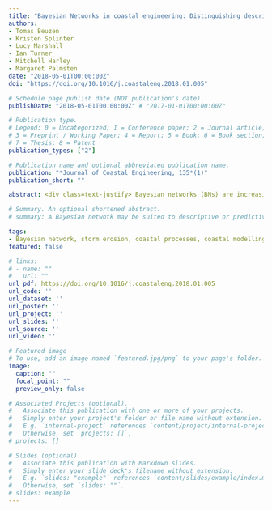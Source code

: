 ```yaml
---
title: "Bayesian Networks in coastal engineering: Distinguishing descriptive and predictive applications"
authors:
- Tomas Beuzen
- Kristen Splinter
- Lucy Marshall
- Ian Turner
- Mitchell Harley
- Margaret Palmsten
date: "2018-05-01T00:00:00Z"
doi: "https://doi.org/10.1016/j.coastaleng.2018.01.005"

# Schedule page publish date (NOT publication's date).
publishDate: "2018-05-01T00:00:00Z" # "2017-01-01T00:00:00Z"

# Publication type.
# Legend: 0 = Uncategorized; 1 = Conference paper; 2 = Journal article;
# 3 = Preprint / Working Paper; 4 = Report; 5 = Book; 6 = Book section;
# 7 = Thesis; 8 = Patent
publication_types: ["2"]

# Publication name and optional abbreviated publication name.
publication: "*Journal of Coastal Engineering, 135*(1)"
publication_short: ""

abstract: <div class=text-justify> Bayesian networks (BNs) are increasingly being used to model complex coastal processes due to their ability to integrate non-linear systems, their transparent probabilistic framework, and low computational cost. A BN may be suited to descriptive or predictive application. Descriptive BNs are highly calibrated models that are useful for better understanding the physics and causal relationships driving a system. Predictive BNs are generalisations of a system that have skill at predicting outside of the training domain. The predictive and descriptive usefulness of a BN depends on its complexity and the amount of data available to train it, but there is often a trade-off; higher descriptive skill comes at the cost of reduced predictive skill. To demonstrate the differences between predictive and descriptive BNs in a coastal engineering context, a BN to predict shoreline recession caused by coastal storm events is developed and tested using an extensive 10-year dataset incorporating 137 individual storms events monitored at Narrabeen-Collaroy Beach, Australia. A parsimonious approach to BN development is used to separately determine the optimum predictive and descriptive BNs for this dataset. Results show that for this dataset two quite different BNs can be developed; one that is optimized to achieve the highest predictive skill, and a second network that is optimized to maximize descriptive skill. The optimum predictive BN is found to comprise 3 nodes (variables) and can predict the shoreline recession caused by unseen storm events with a skill of 65%. The optimum descriptive BN is composed of 5 nodes and can reproduce 88% of the training dataset, but with more limited predictive capabilities. The uses and limitations of these two different approaches to BN formulation are illustrated with example applications to coastal process modelling. It is anticipated that the insights provided in this paper will help to clarify the further development of Bayesian Networks applied to coastal modelling.</div>

# Summary. An optional shortened abstract.
# summary: A Bayesian netwotk may be suited to descriptive or predictive application. The uses and limitations of these two different approaches are illustrated with example applications to coastal process modelling.

tags:
- Bayesian network, storm erosion, coastal processes, coastal modelling
featured: false

# links:
# - name: ""
#   url: ""
url_pdf: https://doi.org/10.1016/j.coastaleng.2018.01.005
url_code: ''
url_dataset: ''
url_poster: ''
url_project: ''
url_slides: ''
url_source: ''
url_video: ''

# Featured image
# To use, add an image named `featured.jpg/png` to your page's folder.
image:
  caption: ""
  focal_point: ""
  preview_only: false

# Associated Projects (optional).
#   Associate this publication with one or more of your projects.
#   Simply enter your project's folder or file name without extension.
#   E.g. `internal-project` references `content/project/internal-project/index.md`.
#   Otherwise, set `projects: []`.
# projects: []

# Slides (optional).
#   Associate this publication with Markdown slides.
#   Simply enter your slide deck's filename without extension.
#   E.g. `slides: "example"` references `content/slides/example/index.md`.
#   Otherwise, set `slides: ""`.
# slides: example
---
```

<!-- {{% alert note %}}
Click the *Cite* button above to demo the feature to enable visitors to import publication metadata into their reference management software.
{{% /alert %}}

{{% alert note %}}
Click the *Slides* button above to demo Academic's Markdown slides feature.
{{% /alert %}}

# Supplementary notes can be added here, including [code and math](https://sourcethemes.com/academic/docs/writing-markdown-latex/). -->
